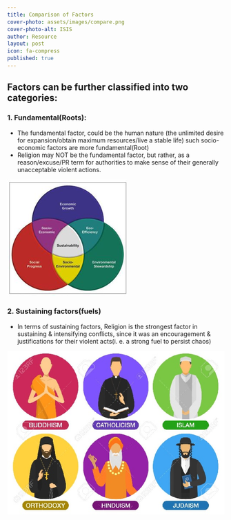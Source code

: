 ```yaml
---
title: Comparison of Factors
cover-photo: assets/images/compare.png
cover-photo-alt: ISIS
author: Resource
layout: post
icon: fa-compress
published: true
---
```

## Factors can be further classified into two categories:

### 1. Fundamental(Roots):

- The fundamental factor, could be the human nature (the unlimited desire for expansion/obtain maximum resources/live a stable life) such socio-economic factors are more fundamental(Root)
- Religion may NOT be the fundamental factor, but rather, as a reason/excuse/PR term for authorities to make sense of their generally unacceptable violent actions.

![dt3.jpg](/assets/images/sustainable.jpg)

### 2. Sustaining factors(fuels)

- In terms of sustaining factors, Religion is the strongest factor in sustaining & intensifying conflicts, since it was an encouragement & justifications for their violent acts(i. e. a strong fuel to persist chaos)

![dt3.jpg](/assets/images/religion.jpg)
